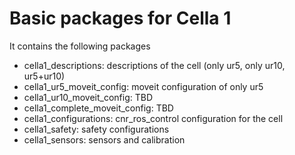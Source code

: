 # Basic packages for Cella 1

It contains the following packages

- cella1_descriptions: descriptions of the cell (only ur5, only ur10, ur5+ur10)
- cella1_ur5_moveit_config: moveit configuration of only ur5
- cella1_ur10_moveit_config: TBD
- cella1_complete_moveit_config: TBD
- cella1_configurations: cnr_ros_control configuration for the cell
- cella1_safety:  safety configurations
- cella1_sensors:  sensors and calibration